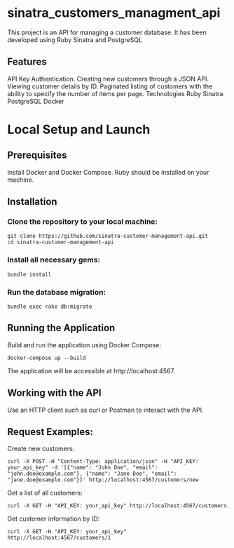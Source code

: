 # sinatra_customers_managment_api
This project is an API for managing a customer database. It has been developed using Ruby Sinatra and PostgreSQL

## Features
API Key Authentication.
Creating new customers through a JSON API.
Viewing customer details by ID.
Paginated listing of customers with the ability to specify the number of items per page.
Technologies
Ruby
Sinatra
PostgreSQL
Docker

# Local Setup and Launch
## Prerequisites
Install Docker and Docker Compose.
Ruby should be installed on your machine.
## Installation
### Clone the repository to your local machine:

```
git clone https://github.com/sinatra-customer-management-api.git
cd sinatra-customer-management-api
```
### Install all necessary gems:
```
bundle install
```

### Run the database migration:
```
bundle exec rake db:migrate
```
## Running the Application
Build and run the application using Docker Compose:
```
docker-compose up --build
```
The application will be accessible at http://localhost:4567.

## Working with the API
Use an HTTP client such as curl or Postman to interact with the API.

## Request Examples:
Create new customers:
```
curl -X POST -H "Content-Type: application/json" -H "API_KEY: your_api_key" -d '[{"name": "John Doe", "email": "john.doe@example.com"}, {"name": "Jane Doe", "email": "jane.doe@example.com"}]' http://localhost:4567/customers/new
```
Get a list of all customers:
```
curl -X GET -H "API_KEY: your_api_key" http://localhost:4567/customers
```

Get customer information by ID:
```
curl -X GET -H "API_KEY: your_api_key" http://localhost:4567/customers/1
```



